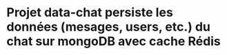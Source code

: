 # Projet data-chat persiste les données (mesages, users, etc.) du chat sur mongoDB avec cache Rédis
